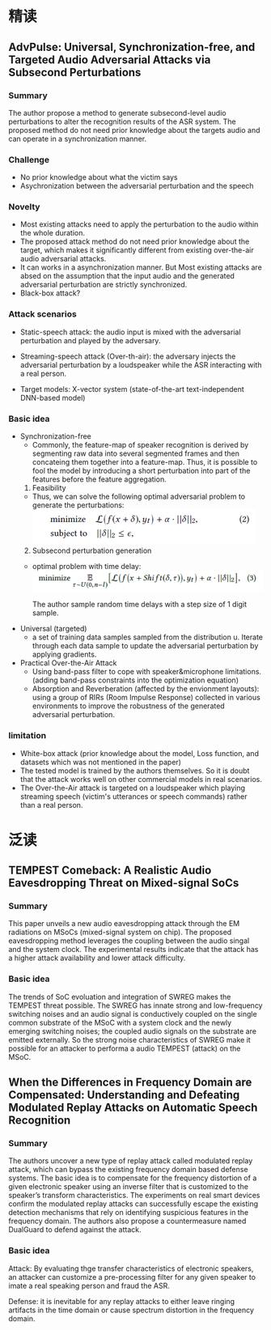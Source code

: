 # 精读
## AdvPulse: Universal, Synchronization-free, and Targeted Audio Adversarial Attacks via Subsecond Perturbations
### Summary
The author propose a method to generate subsecond-level audio perturbations to alter the recognition results of the ASR system. The proposed method do not need prior knowledge about the targets audio and can operate in a synchronization manner. 
### Challenge
- No prior knowledge about what the victim says
- Asychronization between the adversarial perturbation and the speech

### Novelty
- Most existing attacks need to apply the perturbation to the audio within the whole duration.
- The proposed attack method do not need prior knowledge about the target, which makes it significantly different from existing over-the-air audio adversarial attacks.
- It can works in a asynchronization manner. But Most existing attacks are absed on the assumption that the input audio and the generated adversarial perturbation are strictly synchronized.
- Black-box attack?
### Attack scenarios
- Static-speech attack: the audio input is mixed with the adversarial perturbation and played by the adversary.
- Streaming-speech attack (Over-th-air): the adversary injects the adversarial perturbation by a loudspeaker while the ASR interacting with a real person.

- Target models: X-vector system (state-of-the-art text-independent DNN-based model)
 ### Basic idea
- Synchronization-free
  - Commonly, the feature-map of speaker recognition is derived by segmenting raw data into several segmented frames and then concateing them together into a feature-map. Thus, it is possible to fool the model by introducing a short perturbation into part of the features before the feature aggregation.
  1. Feasibility 
   - Thus, we can solve the following optimal adversarial problem to generate the perturbations:
    ![avatar](optimal_problem_advPulse.png)
  2. Subsecond perturbation generation
    - optimal problem with time delay:
        ![avatar](optimal2.png)

        The author sample random time delays with a step size of 1 digit sample.
- Universal (targeted)
  - a set of training data samples sampled from the distribution u. Iterate through each data sample to update the adversarial perturbation by applying gradients.
- Practical Over-the-Air Attack
  - Using band-pass filter to cope with speaker&microphone limitations. (adding band-pass constraints into the optimization equation)
  - Absorption and Reverberation (affected by the envionment layouts): using a group of RIRs (Room Impulse Response) collected in various environments to improve the robustness of the generated adversarial perturbation.
### limitation
- White-box attack (prior knowledge about the model, Loss function, and datasets which was not mentioned in the paper)
- The tested model is trained by the authors themselves. So it is doubt that the attack works well on other commercial models in real scenarios.
- The Over-the-Air attack is targeted on a loudspeaker which playing streaming speech (victim's utterances or speech commands) rather than a real person.

# 泛读
## TEMPEST Comeback: A Realistic Audio Eavesdropping Threat on Mixed-signal SoCs
### Summary
This paper unveils a new audio eavesdropping attack through the EM radiations on MSoCs (mixed-signal system on chip). The proposed eavesdropping method leverages the coupling between the audio singal and the system clock. The experimental results indicate that the attack has a higher attack availability and lower attack difficulty.
### Basic idea
The trends of SoC evoluation and integration of SWREG makes the TEMPEST threat possible. The SWREG has innate strong and low-frequency switching noises and an audio signal is conductively coupled on the single common substrate of the MSoC with a system
clock and the newly emerging switching noises; the coupled
audio signals on the substrate are emitted externally. So the strong noise characteristics of SWREG make it possible for an attacker to performa a audio TEMPEST (attack) on the MSoC.

## When the Differences in Frequency Domain are Compensated: Understanding and Defeating Modulated Replay Attacks on Automatic Speech Recognition
### Summary
The authors uncover a new type of replay attack called modulated replay attack, which can bypass the existing frequency domain based defense systems. The basic idea is to compensate
for the frequency distortion of a given electronic speaker using an inverse filter that is customized to the speaker’s transform characteristics. The experiments on real smart devices confirm the modulated replay attacks can successfully escape the existing detection
mechanisms that rely on identifying suspicious features in the frequency domain. The authors also propose a countermeasure named DualGuard to defend against the attack.
### Basic idea
Attack: By evaluating thge transfer characteristics of electronic speakers, an attacker can customize a pre-processing filter for any given speaker to imate a real speaking person and fraud the ASR.

Defense: it is inevitable for any replay attacks to either leave ringing artifacts in the time domain or cause spectrum distortion in the frequency domain.